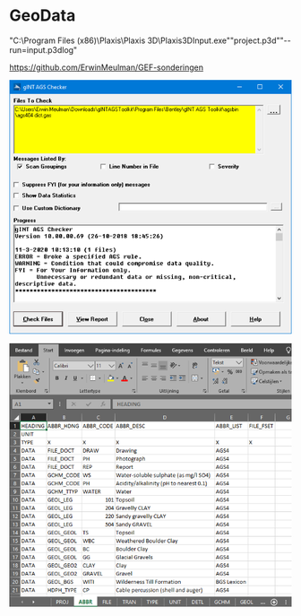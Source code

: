 # GeoData

"C:\Program Files (x86)\Plaxis\Plaxis 3D\Plaxis3DInput.exe""project.p3d""--run=input.p3dlog"

https://github.com/ErwinMeulman/GEF-sonderingen

![Screenshot](https://raw.githubusercontent.com/ErwinMeulman/GeoData/master/AGS_Checker.png)

![Screenshot](https://raw.githubusercontent.com/ErwinMeulman/GeoData/master/AGS_Excel.png)
